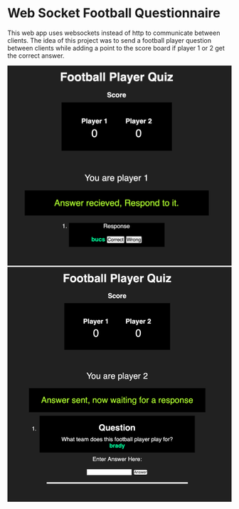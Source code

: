 # Web Socket Football Questionnaire

This web app uses websockets instead of http to communicate between clients. The idea of this project was to send a football player question between clients while adding a point to the score board if player 1 or 2 get the correct answer. 

![](public/socket1.png)
![](public/socket2.png)
